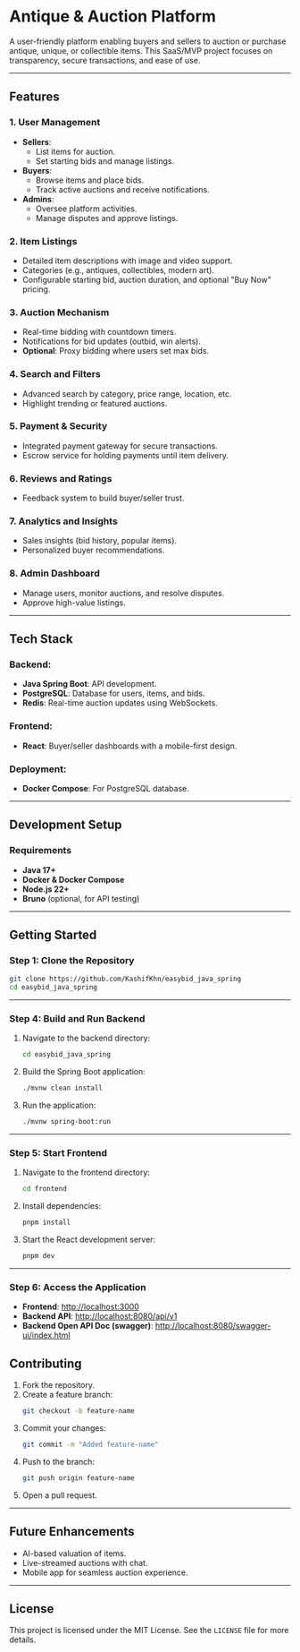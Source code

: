 # Antique & Auction Platform

A user-friendly platform enabling buyers and sellers to auction or purchase antique, unique, or collectible items. This SaaS/MVP project focuses on transparency, secure transactions, and ease of use.

---

## **Features**

### **1. User Management**

- **Sellers**:
  - List items for auction.
  - Set starting bids and manage listings.
- **Buyers**:
  - Browse items and place bids.
  - Track active auctions and receive notifications.
- **Admins**:
  - Oversee platform activities.
  - Manage disputes and approve listings.

### **2. Item Listings**

- Detailed item descriptions with image and video support.
- Categories (e.g., antiques, collectibles, modern art).
- Configurable starting bid, auction duration, and optional "Buy Now" pricing.

### **3. Auction Mechanism**

- Real-time bidding with countdown timers.
- Notifications for bid updates (outbid, win alerts).
- **Optional**: Proxy bidding where users set max bids.

### **4. Search and Filters**

- Advanced search by category, price range, location, etc.
- Highlight trending or featured auctions.

### **5. Payment & Security**

- Integrated payment gateway for secure transactions.
- Escrow service for holding payments until item delivery.

### **6. Reviews and Ratings**

- Feedback system to build buyer/seller trust.

### **7. Analytics and Insights**

- Sales insights (bid history, popular items).
- Personalized buyer recommendations.

### **8. Admin Dashboard**

- Manage users, monitor auctions, and resolve disputes.
- Approve high-value listings.

---

## **Tech Stack**

### **Backend**:

- **Java Spring Boot**: API development.
- **PostgreSQL**: Database for users, items, and bids.
- **Redis**: Real-time auction updates using WebSockets.

### **Frontend**:

- **React**: Buyer/seller dashboards with a mobile-first design.

### **Deployment**:

- **Docker Compose**: For PostgreSQL database.

---

## **Development Setup**

### **Requirements**

- **Java 17+**
- **Docker & Docker Compose**
- **Node.js 22+**
- **Bruno** (optional, for API testing)

---

## **Getting Started**

### **Step 1: Clone the Repository**

```bash
git clone https://github.com/KashifKhn/easybid_java_spring
cd easybid_java_spring
```

---

### **Step 4: Build and Run Backend**

1. Navigate to the backend directory:
   ```bash
   cd easybid_java_spring
   ```
2. Build the Spring Boot application:
   ```bash
   ./mvnw clean install
   ```
3. Run the application:
   ```bash
   ./mvnw spring-boot:run
   ```

---

### **Step 5: Start Frontend**

1. Navigate to the frontend directory:
   ```bash
   cd frontend
   ```
2. Install dependencies:
   ```bash
   pnpm install
   ```
3. Start the React development server:
   ```bash
   pnpm dev
   ```

---

### **Step 6: Access the Application**

- **Frontend**: [http://localhost:3000](http://localhost:3000)
- **Backend API**: [http://localhost:8080/api/v1](http://localhost:8080/api/v1)
- **Backend Open API Doc (swagger)**: [http://localhost:8080/swagger-ui/index.html](http://localhost:8080/swagger-ui/index.html)

## **Contributing**

1. Fork the repository.
2. Create a feature branch:
   ```bash
   git checkout -b feature-name
   ```
3. Commit your changes:
   ```bash
   git commit -m "Added feature-name"
   ```
4. Push to the branch:
   ```bash
   git push origin feature-name
   ```
5. Open a pull request.

---

## **Future Enhancements**

- AI-based valuation of items.
- Live-streamed auctions with chat.
- Mobile app for seamless auction experience.

---

## **License**

This project is licensed under the MIT License. See the `LICENSE` file for more details.
